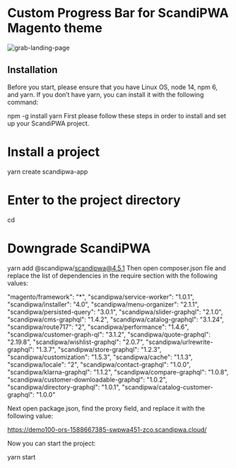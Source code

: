 # Custom Progress Bar for ScandiPWA Magento theme

![grab-landing-page](https://github.com/DavidMusijenko/ScandiPWA_ProgressBar2/blob/main/demo.gif)

## Installation

Before you start, please ensure that you have Linux OS, node 14, npm 6, and yarn.
If you don’t have yarn, you can install it with the following command:

npm -g install yarn
First please follow these steps in order to install and set up your ScandiPWA project.

# Install a project
yarn create scandipwa-app <FOLDER>
# Enter to the project directory
cd <FOLDER>
# Downgrade ScandiPWA
yarn add @scandipwa/scandipwa@4.5.1
Then open composer.json file and replace the list of dependencies in the require section with the following values:

"magento/framework": "*",
"scandipwa/service-worker": "1.0.1",
"scandipwa/installer": "4.0",
"scandipwa/menu-organizer": "2.1.1",
"scandipwa/persisted-query": "3.0.1",
"scandipwa/slider-graphql": "2.1.0",
"scandipwa/cms-graphql": "1.4.2",
"scandipwa/catalog-graphql": "3.1.24",
"scandipwa/route717": "2",
"scandipwa/performance": "1.4.6",
"scandipwa/customer-graph-ql": "3.1.2",
"scandipwa/quote-graphql": "2.19.8",
"scandipwa/wishlist-graphql": "2.0.7",
"scandipwa/urlrewrite-graphql": "1.3.7",
"scandipwa/store-graphql": "1.2.3",
"scandipwa/customization": "1.5.3",
"scandipwa/cache": "1.1.3",
"scandipwa/locale": "2",
"scandipwa/contact-graphql": "1.0.0",
"scandipwa/klarna-graphql": "1.1.2",
"scandipwa/compare-graphql": "1.0.8",
"scandipwa/customer-downloadable-graphql": "1.0.2",
"scandipwa/directory-graphql": "1.0.1",
"scandipwa/catalog-customer-graphql": "1.0.0"

    
Next open package.json, find the proxy field, and replace it with the following value:

https://demo100-ors-1588667385-swpwa451-zco.scandipwa.cloud/

Now you can start the project:

yarn start
